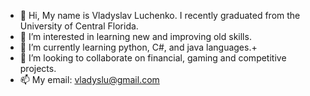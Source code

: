 - 👋 Hi, My name is  Vladyslav Luchenko. I recently graduated from the University of Central Florida.
- 👀 I’m interested in learning new and improving old skills.
- 🌱 I’m currently learning python, C#, and java languages.+
- 💞️ I’m looking to collaborate on financial, gaming and competitive projects.
- 📫 My email: vladyslu@gmail.com

<!---
vladyslu/vladyslu is a ✨ special ✨ repository because its `README.md` (this file) appears on your GitHub profile.
You can click the Preview link to take a look at your changes.
--->
